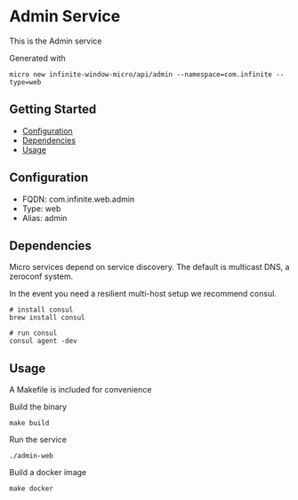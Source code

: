 # Admin Service

This is the Admin service

Generated with

```
micro new infinite-window-micro/api/admin --namespace=com.infinite --type=web
```

## Getting Started

- [Configuration](#configuration)
- [Dependencies](#dependencies)
- [Usage](#usage)

## Configuration

- FQDN: com.infinite.web.admin
- Type: web
- Alias: admin

## Dependencies

Micro services depend on service discovery. The default is multicast DNS, a zeroconf system.

In the event you need a resilient multi-host setup we recommend consul.

```
# install consul
brew install consul

# run consul
consul agent -dev
```

## Usage

A Makefile is included for convenience

Build the binary

```
make build
```

Run the service
```
./admin-web
```

Build a docker image
```
make docker
```